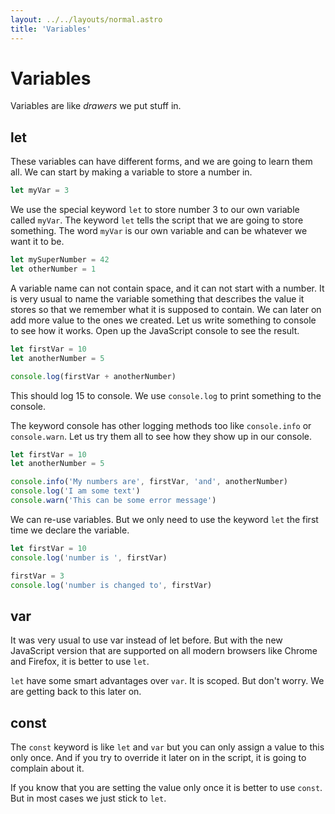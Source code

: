 ```yaml
---
layout: ../../layouts/normal.astro
title: 'Variables'
---
```


# Variables

Variables are like *drawers* we put stuff in.

## let

These variables can have different forms, and we are going to learn them all. We can start by making a variable to store a number in.

```javascript
let myVar = 3
```

We use the special keyword `let` to store number 3 to our own variable called `myVar`. The keyword `let` tells the script that we are going to store something. The word `myVar` is our own variable and can be whatever we want it to be.

```javascript
let mySuperNumber = 42
let otherNumber = 1
```

A variable name can not contain space, and it can not start with a number. It is very usual to name the variable something that describes the value it stores so that we remember what it is supposed to contain. We can later on add more value to the ones we created. Let us write something to console to see how it works. Open up the JavaScript console to see the result.

```javascript
let firstVar = 10
let anotherNumber = 5

console.log(firstVar + anotherNumber)
```

This should log 15 to console. We use `console.log` to print something to the console.

The keyword console has other logging methods too like `console.info` or `console.warn`.
Let us try them all to see how they show up in our console.

```javascript
let firstVar = 10
let anotherNumber = 5

console.info('My numbers are', firstVar, 'and', anotherNumber)
console.log('I am some text')
console.warn('This can be some error message')
```

We can re-use variables. But we only need to use the keyword `let` the first time we declare the variable.

```javascript
let firstVar = 10
console.log('number is ', firstVar)

firstVar = 3
console.log('number is changed to', firstVar)
```

## var

It was very usual to use var instead of let before. But with the new JavaScript version that are supported on all modern browsers like Chrome and Firefox, it is better to use `let`.

`let` have some smart advantages over `var`. It is scoped. But don't worry. We are getting back to this later on.

## const

The `const` keyword is like `let` and `var` but you can only assign a value to this only once. And if you try to override it later on in the script, it is going to complain about it.

If you know that you are setting the value only once it is better to use `const`. But in most cases we just stick to `let`.
